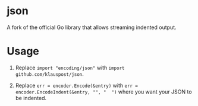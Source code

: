 json
=====

A fork of the official Go library that allows streaming indented output.


# Usage

1) Replace ```import "encoding/json"``` with ```import github.com/klauspost/json```.

2) Replace 	```err = encoder.Encode(&entry)``` with ```err = encoder.EncodeIndent(&entry, "", "  ")``` where you want your JSON to be indented.

